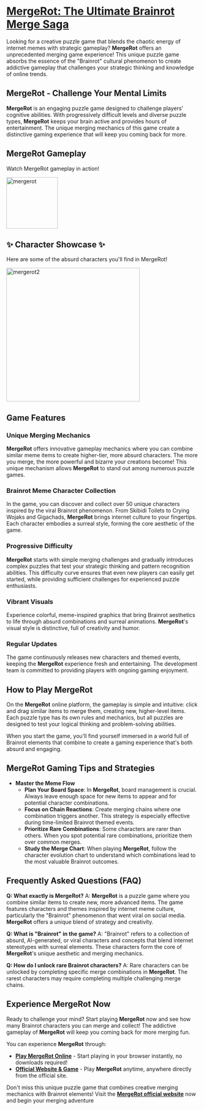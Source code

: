 # [MergeRot: The Ultimate Brainrot Merge Saga](https://merge-rot.org/)

Looking for a creative puzzle game that blends the chaotic energy of internet memes with strategic gameplay? **MergeRot** offers an unprecedented merging game experience! This unique puzzle game absorbs the essence of the "Brainrot" cultural phenomenon to create addictive gameplay that challenges your strategic thinking and knowledge of online trends.

## MergeRot - Challenge Your Mental Limits

**MergeRot** is an engaging puzzle game designed to challenge players' cognitive abilities. With progressively difficult levels and diverse puzzle types, **MergeRot** keeps your brain active and provides hours of entertainment. The unique merging mechanics of this game create a distinctive gaming experience that will keep you coming back for more.

## MergeRot Gameplay

Watch MergeRot gameplay in action!

<img width="134" alt="mergerot" src="https://github.com/user-attachments/assets/f7acfd83-799d-40b7-84e7-567a39cc807a" />



## ✨ Character Showcase ✨

Here are some of the absurd characters you'll find in MergeRot!


<p align="left">
  <img width="348" alt="mergerot2" src="https://github.com/user-attachments/assets/9321f978-7bcf-4abc-8a2c-c32b4b7e2336" />
</p>


## Game Features

### Unique Merging Mechanics
**MergeRot** offers innovative gameplay mechanics where you can combine similar meme items to create higher-tier, more absurd characters. The more you merge, the more powerful and bizarre your creations become! This unique mechanism allows **MergeRot** to stand out among numerous puzzle games.

### Brainrot Meme Character Collection
In the game, you can discover and collect over 50 unique characters inspired by the viral Brainrot phenomenon. From Skibidi Toilets to Crying Wojaks and Gigachads, **MergeRot** brings internet culture to your fingertips. Each character embodies a surreal style, forming the core aesthetic of the game.

### Progressive Difficulty
**MergeRot** starts with simple merging challenges and gradually introduces complex puzzles that test your strategic thinking and pattern recognition abilities. This difficulty curve ensures that even new players can easily get started, while providing sufficient challenges for experienced puzzle enthusiasts.

### Vibrant Visuals
Experience colorful, meme-inspired graphics that bring Brainrot aesthetics to life through absurd combinations and surreal animations. **MergeRot**'s visual style is distinctive, full of creativity and humor.

### Regular Updates
The game continuously releases new characters and themed events, keeping the **MergeRot** experience fresh and entertaining. The development team is committed to providing players with ongoing gaming enjoyment.

## How to Play MergeRot

On the **MergeRot** online platform, the gameplay is simple and intuitive: click and drag similar items to merge them, creating new, higher-level items. Each puzzle type has its own rules and mechanics, but all puzzles are designed to test your logical thinking and problem-solving abilities.

When you start the game, you'll find yourself immersed in a world full of Brainrot elements that combine to create a gaming experience that's both absurd and engaging.

## MergeRot Gaming Tips and Strategies

*   **Master the Meme Flow**
    *   **Plan Your Board Space**: In **MergeRot**, board management is crucial. Always leave enough space for new items to appear and for potential character combinations.
    *   **Focus on Chain Reactions**: Create merging chains where one combination triggers another. This strategy is especially effective during time-limited Brainrot themed events.
    *   **Prioritize Rare Combinations**: Some characters are rarer than others. When you spot potential rare combinations, prioritize them over common merges.
    *   **Study the Merge Chart**: When playing **MergeRot**, follow the character evolution chart to understand which combinations lead to the most valuable Brainrot outcomes.

## Frequently Asked Questions (FAQ)

**Q: What exactly is MergeRot?**
A: **MergeRot** is a puzzle game where you combine similar items to create new, more advanced items. The game features characters and themes inspired by internet meme culture, particularly the "Brainrot" phenomenon that went viral on social media. **MergeRot** offers a unique blend of strategy and creativity.

**Q: What is "Brainrot" in the game?**
A: "Brainrot" refers to a collection of absurd, AI-generated, or viral characters and concepts that blend internet stereotypes with surreal elements. These characters form the core of **MergeRot**'s unique aesthetic and merging mechanics.

**Q: How do I unlock rare Brainrot characters?**
A: Rare characters can be unlocked by completing specific merge combinations in **MergeRot**. The rarest characters may require completing multiple challenging merge chains.

## Experience MergeRot Now

Ready to challenge your mind? Start playing **MergeRot** now and see how many Brainrot characters you can merge and collect! The addictive gameplay of **MergeRot** will keep you coming back for more merging fun.

You can experience **MergeRot** through:

*   **[Play MergeRot Online](https://merge-rot.org/)** - Start playing in your browser instantly, no downloads required!
*   **[Official Website & Game](https://merge-rot.org/)** - Play **MergeRot** anytime, anywhere directly from the official site.

Don't miss this unique puzzle game that combines creative merging mechanics with Brainrot elements! Visit the **[MergeRot official website](https://merge-rot.org/)** now and begin your merging adventure
